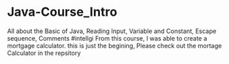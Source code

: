 # Java-Course_Intro
All about the Basic of Java, Reading Input, Variable and Constant, Escape sequence, Comments #intellgi
From this course, I was able to create a mortgage calculator.
this is just the begining,
Please check out the mortage Calculator in the repsitory
